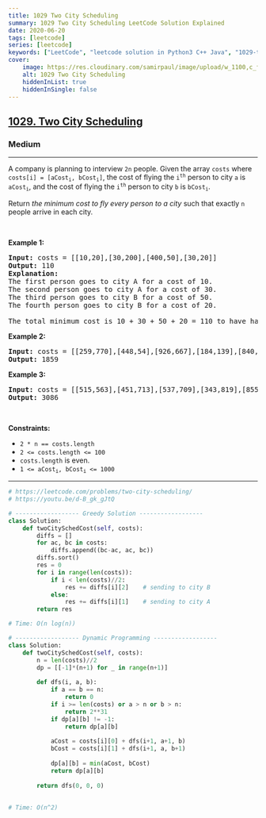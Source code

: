 ```yaml
---
title: 1029 Two City Scheduling
summary: 1029 Two City Scheduling LeetCode Solution Explained
date: 2020-06-20
tags: [leetcode]
series: [leetcode]
keywords: ["LeetCode", "leetcode solution in Python3 C++ Java", "1029-two-city-scheduling LeetCode Solution Explained"]
cover:
    image: https://res.cloudinary.com/samirpaul/image/upload/w_1100,c_fit,co_rgb:FFFFFF,l_text:Arial_75_bold:1029 Two City Scheduling - Solution Explained/problem-solving.webp
    alt: 1029 Two City Scheduling
    hiddenInList: true
    hiddenInSingle: false
---
```



<h2><a href="https://leetcode.com/problems/two-city-scheduling/">1029. Two City Scheduling</a></h2><h3>Medium</h3><hr><div><p>A company is planning to interview <code>2n</code> people. Given the array <code>costs</code> where <code>costs[i] = [aCost<sub>i</sub>, bCost<sub>i</sub>]</code>,&nbsp;the cost of flying the <code>i<sup>th</sup></code> person to city <code>a</code> is <code>aCost<sub>i</sub></code>, and the cost of flying the <code>i<sup>th</sup></code> person to city <code>b</code> is <code>bCost<sub>i</sub></code>.</p>

<p>Return <em>the minimum cost to fly every person to a city</em> such that exactly <code>n</code> people arrive in each city.</p>

<p>&nbsp;</p>
<p><strong class="example">Example 1:</strong></p>

<pre><strong>Input:</strong> costs = [[10,20],[30,200],[400,50],[30,20]]
<strong>Output:</strong> 110
<strong>Explanation: </strong>
The first person goes to city A for a cost of 10.
The second person goes to city A for a cost of 30.
The third person goes to city B for a cost of 50.
The fourth person goes to city B for a cost of 20.

The total minimum cost is 10 + 30 + 50 + 20 = 110 to have half the people interviewing in each city.
</pre>

<p><strong class="example">Example 2:</strong></p>

<pre><strong>Input:</strong> costs = [[259,770],[448,54],[926,667],[184,139],[840,118],[577,469]]
<strong>Output:</strong> 1859
</pre>

<p><strong class="example">Example 3:</strong></p>

<pre><strong>Input:</strong> costs = [[515,563],[451,713],[537,709],[343,819],[855,779],[457,60],[650,359],[631,42]]
<strong>Output:</strong> 3086
</pre>

<p>&nbsp;</p>
<p><strong>Constraints:</strong></p>

<ul>
	<li><code>2 * n == costs.length</code></li>
	<li><code>2 &lt;= costs.length &lt;= 100</code></li>
	<li><code>costs.length</code> is even.</li>
	<li><code>1 &lt;= aCost<sub>i</sub>, bCost<sub>i</sub> &lt;= 1000</code></li>
</ul>
</div>

---




```python
# https://leetcode.com/problems/two-city-scheduling/
# https://youtu.be/d-B_gk_gJtQ

# ------------------ Greedy Solution ------------------
class Solution:
    def twoCitySchedCost(self, costs):
        diffs = []
        for ac, bc in costs:
            diffs.append((bc-ac, ac, bc))
        diffs.sort()
        res = 0
        for i in range(len(costs)):
            if i < len(costs)//2:
                res += diffs[i][2]    # sending to city B     
            else:
                res += diffs[i][1]    # sending to city A
        return res

# Time: O(n log(n))

# ------------------ Dynamic Programming ------------------
class Solution:
    def twoCitySchedCost(self, costs):
        n = len(costs)//2
        dp = [[-1]*(n+1) for _ in range(n+1)]
        
        def dfs(i, a, b):
            if a == b == n:
                return 0
            if i >= len(costs) or a > n or b > n:
                return 2**31
            if dp[a][b] != -1:
                return dp[a][b]
            
            aCost = costs[i][0] + dfs(i+1, a+1, b)
            bCost = costs[i][1] + dfs(i+1, a, b+1)
            
            dp[a][b] = min(aCost, bCost)
            return dp[a][b]
        
        return dfs(0, 0, 0)
    
    
# Time: O(n^2)

```
